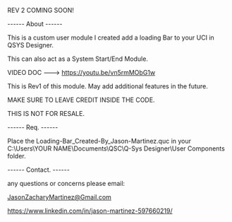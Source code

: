 REV 2 COMING SOON!


------ About ------

This is a custom user module I created add a loading Bar to your UCI in QSYS Designer.

This can also act as a System Start/End Module.

VIDEO DOC ---> https://youtu.be/vn5rmMObG1w

This is Rev1 of this module. May add additional features in the future.

MAKE SURE TO LEAVE CREDIT INSIDE THE CODE.

THIS IS NOT FOR RESALE.

------ Req. ------

Place the Loading-Bar_Created-By_Jason-Martinez.quc in your C:\Users\YOUR NAME\Documents\QSC\Q-Sys Designer\User Components folder.

------ Contact. ------

any questions or concerns please email:

JasonZacharyMartinez@Gmail.com

https://www.linkedin.com/in/jason-martinez-597660219/
